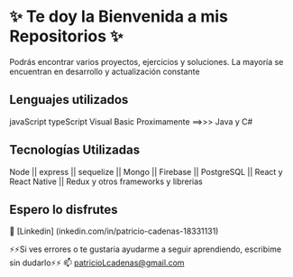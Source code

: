 #  **✨ Te doy la Bienvenida a mis Repositorios ✨**

Podrás encontrar varios proyectos, ejercicios y soluciones.
La mayoría se encuentran en desarrollo y actualización constante

## Lenguajes utilizados
javaScript
typeScript
Visual Basic
Proximamente ==>>> Java y C#

## Tecnologías Utilizadas
Node || express || sequelize || Mongo || Firebase || PostgreSQL
|| React y React Native || Redux y otros frameworks y librerias

## Espero lo disfrutes

💬 [Linkedin] (inkedin.com/in/patricio-cadenas-18331131)

⚡⚡Si ves errores o te gustaria ayudarme a seguir aprendiendo, escribime sin dudarlo⚡⚡
📫 patricioLcadenas@gmail.com

<!--
![image of Patrick](./descarga.gif)
**plcTools/plcTools** is a ✨ _special_ ✨ repository because its `README.md` (this file) appears on your GitHub profile.

Here are some ideas to get you started:

- 🔭 I’m currently working on ...
- 🌱 I’m currently learning ...
- 👯 I’m looking to collaborate on ...
- 🤔 I’m looking for help with ...
- 💬 Ask me about ...
- 📫 How to reach me: ...
- 😄 Pronouns: ...
- ⚡ Fun fact: ...
-->
